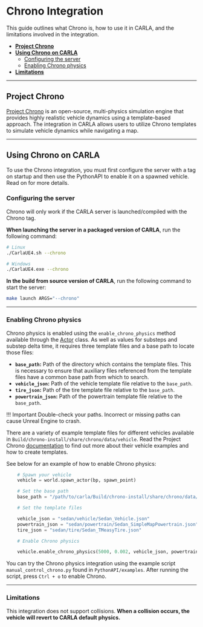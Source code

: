 # Chrono Integration

This guide outlines what Chrono is, how to use it in CARLA, and the limitations involved in the integration.

- [__Project Chrono__](#project-chrono)
- [__Using Chrono on CARLA__](#using-chrono-on-carla)
    - [Configuring the server](#configuring-the-server)
    - [Enabling Chrono physics](#enabling-chrono-physics)
- [__Limitations__](#limitations)

---

## Project Chrono

[Project Chrono](https://projectchrono.org/) is an open-source, multi-physics simulation engine that provides highly realistic vehicle dynamics using a template-based approach. The integration in CARLA allows users to utilize Chrono templates to simulate vehicle dynamics while navigating a map.

---

## Using Chrono on CARLA

To use the Chrono integration, you must first configure the server with a tag on startup and then use the PythonAPI to enable it on a spawned vehicle. Read on for more details.

### Configuring the server

Chrono will only work if the CARLA server is launched/compiled with the Chrono tag.

__When launching the server in a packaged version of CARLA__, run the following command:

```sh
# Linux
./CarlaUE4.sh --chrono

# Windows
./CarlaUE4.exe --chrono
```

__In the build from source version of CARLA__, run the following command to start the server:

```sh
make launch ARGS="--chrono"
```

---

### Enabling Chrono physics

Chrono physics is enabled using the `enable_chrono_physics` method available through the [Actor](python_api.md#carlaactor) class. As well as values for substeps and substep delta time, it requires three template files and a base path to locate those files:

- __`base_path`:__ Path of the directory which contains the template files. This is necessary to ensure that auxiliary files referenced from the template files have a common base path from which to search.
- __`vehicle_json`:__ Path of the vehicle template file relative to the `base_path`.
- __`tire_json`:__ Path of the tire template file relative to the `base_path`.
- __`powertrain_json`:__ Path of the powertrain template file relative to the `base_path`.

!!! Important
    Double-check your paths. Incorrect or missing paths can cause Unreal Engine to crash.

There are a variety of example template files for different vehicles available in `Build/chrono-install/share/chrono/data/vehicle`. Read the Project Chrono [documentation](https://api.projectchrono.org/manual_vehicle.html) to find out more about their vehicle examples and how to create templates.

See below for an example of how to enable Chrono physics:

```python
    # Spawn your vehicle
    vehicle = world.spawn_actor(bp, spawn_point)

    # Set the base path
    base_path = "/path/to/carla/Build/chrono-install/share/chrono/data/vehicle/"

    # Set the template files

    vehicle_json = "sedan/vehicle/Sedan_Vehicle.json"
    powertrain_json = "sedan/powertrain/Sedan_SimpleMapPowertrain.json"
    tire_json = "sedan/tire/Sedan_TMeasyTire.json"

    # Enable Chrono physics

    vehicle.enable_chrono_physics(5000, 0.002, vehicle_json, powertrain_json, tire_json, base_path)
```

You can try the Chrono physics integration using the example script `manual_control_chrono.py` found in `PythonAPI/examples`. After running the script, press `Ctrl + o` to enable Chrono.

---

### Limitations

This integration does not support collisions. __When a collision occurs, the vehicle will revert to CARLA default physics.__
